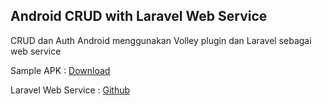 ## Android CRUD with Laravel Web Service

CRUD dan Auth Android menggunakan Volley plugin dan Laravel sebagai web service

Sample APK : [Download](https://goo.gl/db8CBp)

Laravel Web Service : [Github](https://github.com/ichsantrueblue/laravel-api-token)
